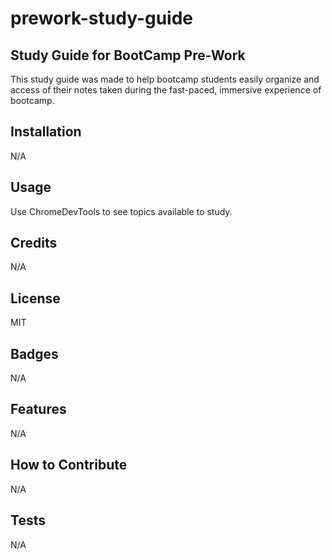 # prework-study-guide
## Study Guide for BootCamp Pre-Work

This study guide was made to help bootcamp students easily organize and access of their notes taken during the fast-paced, immersive experience of bootcamp.

## Installation

N/A

## Usage

Use ChromeDevTools to see topics available to study. 

## Credits

N/A

## License

MIT

## Badges

N/A

## Features

N/A

## How to Contribute
N/A

## Tests

N/A
